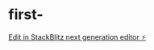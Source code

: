 # first-

[Edit in StackBlitz next generation editor ⚡️](https://stackblitz.com/~/github.com/MohamedIsham/first-)